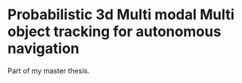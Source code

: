 # Probabilistic 3d Multi modal Multi object tracking for autonomous navigation
Part of my master thesis.
